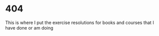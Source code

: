 # 404
This is where I put the exercise resolutions for books and courses that I have done or am doing

